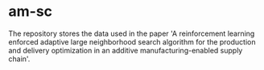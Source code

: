 # am-sc

The repository stores the data used in the paper 'A reinforcement learning enforced adaptive large neighborhood search algorithm for the production and delivery optimization in an additive manufacturing-enabled supply chain'.
